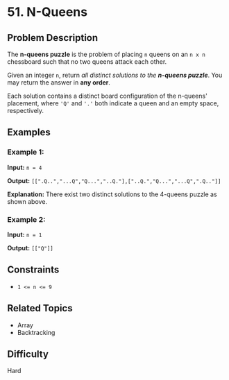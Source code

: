 # 51. N-Queens

## Problem Description

The **n-queens puzzle** is the problem of placing `n` queens on an `n x n` chessboard such that no two queens attack each other.

Given an integer `n`, return *all distinct solutions to the **n-queens puzzle***. You may return the answer in **any order**.

Each solution contains a distinct board configuration of the n-queens' placement, where `'Q'` and `'.'` both indicate a queen and an empty space, respectively.

## Examples

### Example 1:

**Input:** `n = 4`

**Output:** `[[".Q..","...Q","Q...","..Q."],["..Q.","Q...","...Q",".Q.."]]`

**Explanation:** There exist two distinct solutions to the 4-queens puzzle as shown above.

### Example 2:

**Input:** `n = 1`

**Output:** `[["Q"]]`

## Constraints

- `1 <= n <= 9`

## Related Topics

- Array
- Backtracking

## Difficulty

Hard